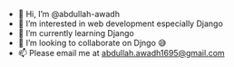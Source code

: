 - 👋 Hi, I’m @abdullah-awadh
- 👀 I’m interested in web development especially Django 
- 🌱 I’m currently learning Django
- 💞️ I’m looking to collaborate on Djngo 😅
- 📫 Please email me at abdullah.awadh1695@gmail.com

<!---
abdullah-awadh/abdullah-awadh is a ✨ special ✨ repository because its `README.md` (this file) appears on your GitHub profile.
You can click the Preview link to take a look at your changes.
--->
